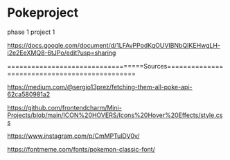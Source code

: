 # Pokeproject
phase 1 project 1

https://docs.google.com/document/d/1LFAvPPodKgOUVIBNbQIKEHwgLH-i2e2EeXMQ8-6tJPo/edit?usp=sharing

==================================Sources==============================================

https://medium.com/@sergio13prez/fetching-them-all-poke-api-62ca580981a2

https://github.com/frontendcharm/Mini-Projects/blob/main/ICON%20HOVERS/Icons%20Hover%20Effects/style.css

https://www.instagram.com/p/CmMPTulDV0v/

https://fontmeme.com/fonts/pokemon-classic-font/